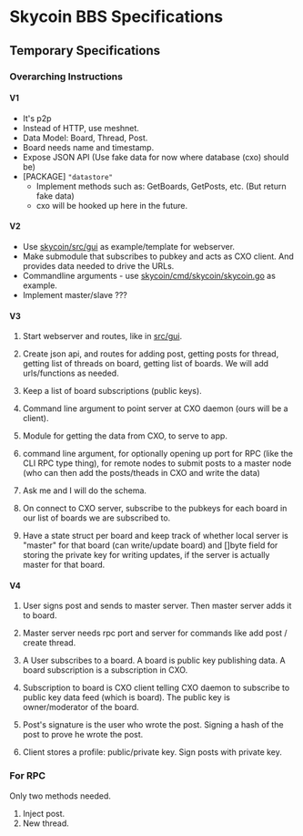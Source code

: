 # Skycoin BBS Specifications

## Temporary Specifications

### Overarching Instructions

#### V1
* It's p2p
* Instead of HTTP, use meshnet.
* Data Model: Board, Thread, Post.
* Board needs name and timestamp.
* Expose JSON API (Use fake data for now where database (cxo) should be)
* [PACKAGE] `"datastore"`
  * Implement methods such as: GetBoards, GetPosts, etc. (But return fake data)
  * cxo will be hooked up here in the future.

#### V2
* Use [skycoin/src/gui](https://github.com/skycoin/skycoin/tree/master/src/gui) as example/template for webserver.
* Make submodule that subscribes to pubkey and acts as CXO client. And provides data needed to drive the URLs.
* Commandline arguments - use [skycoin/cmd/skycoin/skycoin.go](https://github.com/skycoin/skycoin/blob/master/cmd/skycoin/skycoin.go) as example.
* Implement master/slave ???

#### V3
1. Start webserver and routes, like in [src/gui](https://github.com/skycoin/skycoin/tree/master/src/gui).

2. Create json api, and routes for adding post, getting posts for thread, getting list of threads on board, getting list of boards. We will add urls/functions as needed.

3. Keep a list of board subscriptions (public keys).

4. Command line argument to point server at CXO daemon (ours will be a client).

5. Module for getting the data from CXO, to serve to app.

6. command line argument, for optionally opening up port for RPC (like the CLI RPC type thing), for remote nodes to submit posts to a master node (who can then add the posts/theads in CXO and write the data)

7. Ask me and I will do the schema.

8. On connect to CXO server, subscribe to the pubkeys for each board in our list of boards we are subscribed to.

9. Have a state struct per board and keep track of whether local server is "master" for that board (can write/update board) and []byte field for storing the private key for writing updates, if the server is actually master for that board.

#### V4
1. User signs post and sends to master server. Then master server adds it to board.

2. Master server needs rpc port and server for commands like add post / create thread.

3. A User subscribes to a board. A board is public key publishing data. A board subscription is a subscription in CXO.

4. Subscription to board is CXO client telling CXO daemon to subscribe to public key data feed (which is board). The public key is owner/moderator of the board.

5. Post's signature is the user who wrote the post. Signing a hash of the post to prove he wrote the post.

6. Client stores a profile: public/private key. Sign posts with private key.

### For RPC

Only two methods needed.
1. Inject post.
2. New thread.